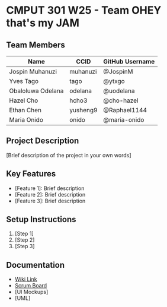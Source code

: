# CMPUT 301 W25 - Team OHEY that's my JAM

## Team Members

| Name        | CCID   | GitHub Username |
| ----------- | ------ | --------------- |
| Jospin Muhanuzi | muhanuzi | @JospinM |
| Yves Tago | tago | @ytxgo     |
| Obaloluwa Odelana | odelana | @uodelana |
| Hazel Cho | hcho3 | @cho-hazel     |
| Ethan Chen | yusheng9 | @Raphael1144     |
| Maria Onido | onido | @maria-onido  |

## Project Description

[Brief description of the project in your own words]

## Key Features

- [Feature 1]: Brief description
- [Feature 2]: Brief description
- [Feature 3]: Brief description

## Setup Instructions

1. [Step 1]
2. [Step 2]
3. [Step 3]

## Documentation

- [Wiki Link](https://github.com/cmput301-w25/project-ohey-that-s-my-jam/wiki)
- [Scrum Board](https://github.com/orgs/cmput301-w25/projects/14/views/1)
- [UI Mockups]
- [UML]
